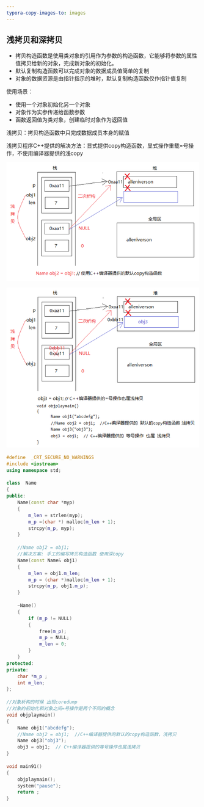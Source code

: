```yaml
---
typora-copy-images-to: images
---
```


## 浅拷贝和深拷贝

- 拷贝构造函数是使用类对象的引用作为参数的构造函数，它能够将参数的属性值拷贝给新的对象，完成新对象的初始化。
- 默认复制构造函数可以完成对象的数据成员值简单的复制
- 对象的数据资源是由指针指示的堆时，默认复制构造函数仅作指针值复制

使用场景：

- 使用一个对象初始化另一个对象
- 对象作为实参传递给函数参数
- 函数返回值为类对象，创建临时对象作为返回值

浅拷贝：拷贝构造函数中只完成数据成员本身的赋值

浅拷贝程序C++提供的解决方法：显式提供copy构造函数，显式操作重载=号操作，不使用编译器提供的浅copy

![1499937466328](images/1499937466328.png)

![1499938138216](images/1499938138216.png)

```C++
#define  _CRT_SECURE_NO_WARNINGS 
#include <iostream>
using namespace std;

class  Name
{
public:
	Name(const char *myp)
	{
		m_len = strlen(myp);
		m_p =(char *) malloc(m_len + 1);
		strcpy(m_p, myp);
	}

	//Name obj2 = obj1;
	//解决方案: 手工的编写拷贝构造函数 使用深copy
	Name(const Name& obj1)
	{
		m_len = obj1.m_len;
		m_p = (char *)malloc(m_len + 1);
		strcpy(m_p, obj1.m_p);
	}

	~Name()
	{
		if (m_p != NULL)
		{
			free(m_p);
			m_p = NULL;
			m_len = 0;
		}
	}
protected:
private:
	char *m_p ;
	int m_len; 
};

//对象析构的时候 出现coredump
//对象的初始化和对象之间=号操作是两个不同的概念
void objplaymain()
{
	Name obj1("abcdefg");
	//Name obj2 = obj1;  //C++编译器提供的默认的copy构造函数，浅拷贝
	Name obj3("obj3");
	obj3 = obj1;  // C++编译器提供的等号操作也属浅拷贝
}

void main91()
{
	objplaymain();
	system("pause");
	return ;
}
```